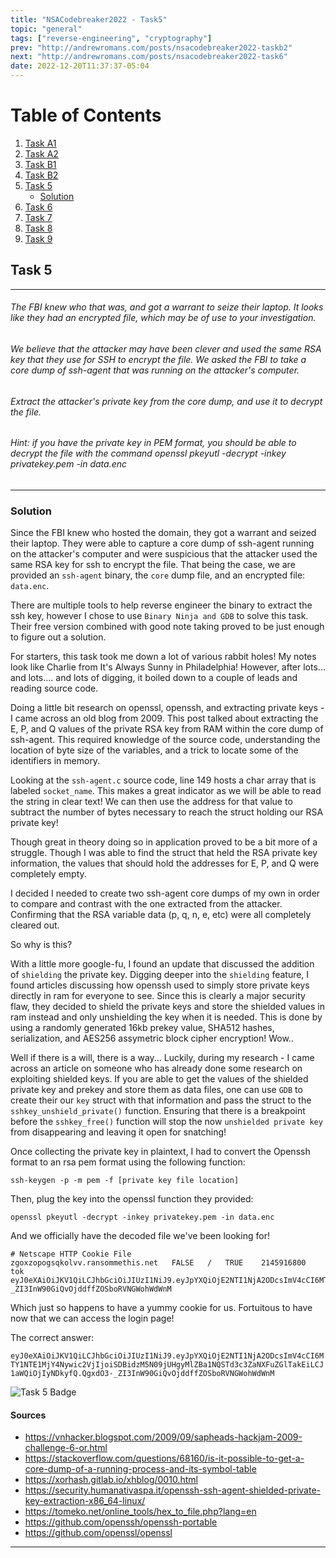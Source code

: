 ```yaml
---
title: "NSACodebreaker2022 - Task5"
topic: "general"
tags: ["reverse-engineering", "cryptography"]
prev: "http://andrewromans.com/posts/nsacodebreaker2022-taskb2"
next: "http://andrewromans.com/posts/nsacodebreaker2022-task6"
date: 2022-12-20T11:37:37-05:04
---
```


# Table of Contents
1. [Task A1](http://localhost:1313/posts/nsacodebreaker2022-taska1)
2. [Task A2](http://localhost:1313/posts/nsacodebreaker2022-taska2)
3. [Task B1](http://localhost:1313/posts/nsacodebreaker2022-taskb1/)
4. [Task B2](http://localhost:1313/posts/nsacodebreaker2022-taskb2/)
5. [Task 5](#task-5)
	- [Solution](#solution)
6. [Task 6](http://localhost:1313/posts/nsacodebreaker2022-task6/)
7. [Task 7](http://localhost:1313/posts/nsacodebreaker2022-task7/)
8. [Task 8](http://localhost:1313/posts/nsacodebreaker2022-task8/)
9. [Task 9](http://localhost:1313/posts/nsacodebreaker2022-task9/)

## Task 5

- - -
###### The FBI knew who that was, and got a warrant to seize their laptop. It looks like they had an encrypted file, which may be of use to your investigation.

###### We believe that the attacker may have been clever and used the same RSA key that they use for SSH to encrypt the file. We asked the FBI to take a core dump of ssh-agent that was running on the attacker's computer.

###### Extract the attacker's private key from the core dump, and use it to decrypt the file.

###### Hint: if you have the private key in PEM format, you should be able to decrypt the file with the command openssl pkeyutl -decrypt -inkey privatekey.pem -in data.enc
- - -

### Solution

Since the FBI knew who hosted the domain, they got a warrant and seized their laptop. They were able to capture a core dump of ssh-agent running on the attacker's computer and were suspicious that the attacker used the same RSA key for ssh to encrypt the file. That being the case, we are provided an `ssh-agent` binary, the `core` dump file, and an encrypted file: `data.enc`.

There are multiple tools to help reverse engineer the binary to extract the ssh key, however I chose to use `Binary Ninja and GDB` to solve this task. Their free version combined with good note taking proved to be just enough to figure out a solution.

For starters, this task took me down a lot of various rabbit holes! My notes look like Charlie from It's Always Sunny in Philadelphia! However, after lots... and lots.... and lots of digging, it boiled down to a couple of leads and reading source code.

Doing a little bit research on openssl, openssh, and extracting private keys - I came across an old blog from 2009. This post talked about extracting the E, P, and Q values of the private RSA key from RAM within the core dump of ssh-agent. This required knowledge of the source code, understanding the location of byte size of the variables, and a trick to locate some of the identifiers in memory.

Looking at the `ssh-agent.c` source code, line 149 hosts a char array that is labeled `socket_name`. This makes a great indicator as we will be able to read the string in clear text! We can then use the address for that value to subtract the number of bytes necessary to reach the struct holding our RSA private key! 

Though great in theory doing so in application proved to be a bit more of a struggle. Though I was able to find the struct that held the RSA private key information, the values that should hold the addresses for E, P, and Q were completely empty. 

I decided I needed to create two ssh-agent core dumps of my own in order to compare and contrast with the one extracted from the attacker. Confirming that the RSA variable data (p, q, n, e, etc) were all completely cleared out. 

So why is this?

With a little more google-fu, I found an update that discussed the addition of `shielding` the private key. Digging deeper into the `shielding` feature, I found articles discussing how openssh used to simply store private keys directly in ram for everyone to see. Since this is clearly a major security flaw, they decided to shield the private keys and store the shielded values in ram instead and only unshielding the key when it is needed. This is done by using a randomly generated 16kb prekey value, SHA512 hashes, serialization, and AES256 assymetric block cipher encryption! Wow..

Well if there is a will, there is a way... Luckily, during my research - I came across an article on someone who has already done some research on exploiting shielded keys. If you are able to get the values of the shielded private key and prekey and store them as data files, one can use `GDB` to create their our `key` struct with that information and pass the struct to the `sshkey_unshield_private()` function. Ensuring that there is a breakpoint before the `sshkey_free()` function will stop the now `unshielded private key` from disappearing and leaving it open for snatching! 

Once collecting the private key in plaintext, I had to convert the Openssh format to an rsa pem format using the following function:

```
ssh-keygen -p -m pem -f [private key file location]
```

Then, plug the key into the openssl function they provided:

```
openssl pkeyutl -decrypt -inkey privatekey.pem -in data.enc
```

And we officially have the decoded file we've been looking for!

```
# Netscape HTTP Cookie File
zgoxzopogsqkolvv.ransommethis.net	FALSE	/	TRUE	2145916800	tok	eyJ0eXAiOiJKV1QiLCJhbGciOiJIUzI1NiJ9.eyJpYXQiOjE2NTI1NjA2ODcsImV4cCI6MTY1NTE1MjY4Nywic2VjIjoiSDBidzM5N09jUHgyMlZBa1NQSTd3c3ZaNXFuZGlTakEiLCJ1aWQiOjIyNDkyfQ.QgxdO3-_ZI3InW90GiQvOjddffZOSboRVNGWohWdWnM 
```

Which just so happens to have a yummy cookie for us. Fortuitous to have now that we can access the login page!

The correct answer:

`eyJ0eXAiOiJKV1QiLCJhbGciOiJIUzI1NiJ9.eyJpYXQiOjE2NTI1NjA2ODcsImV4cCI6MTY1NTE1MjY4Nywic2VjIjoiSDBidzM5N09jUHgyMlZBa1NQSTd3c3ZaNXFuZGlTakEiLCJ1aWQiOjIyNDkyfQ.QgxdO3-_ZI3InW90GiQvOjddffZOSboRVNGWohWdWnM`

![Task 5 Badge](/posts/badge5.png "Task 5 Badge")

#### Sources

- https://vnhacker.blogspot.com/2009/09/sapheads-hackjam-2009-challenge-6-or.html
- https://stackoverflow.com/questions/68160/is-it-possible-to-get-a-core-dump-of-a-running-process-and-its-symbol-table
- https://xorhash.gitlab.io/xhblog/0010.html
- https://security.humanativaspa.it/openssh-ssh-agent-shielded-private-key-extraction-x86_64-linux/
- https://tomeko.net/online_tools/hex_to_file.php?lang=en
- https://github.com/openssh/openssh-portable
- https://github.com/openssl/openssl

- - -